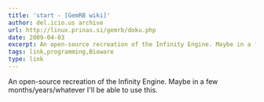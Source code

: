 ```yaml
---
title: 'start - [GemRB wiki]'
author: del.icio.us archive
url: http://linux.prinas.si/gemrb/doku.php
date: 2009-04-03
excerpt: An open-source recreation of the Infinity Engine. Maybe in a few months/years/whatever I'll be able to use this.
tags: link,programming,Bioware
type: link
---
```

An open-source recreation of the Infinity Engine. Maybe in a few months/years/whatever I'll be able to use this.